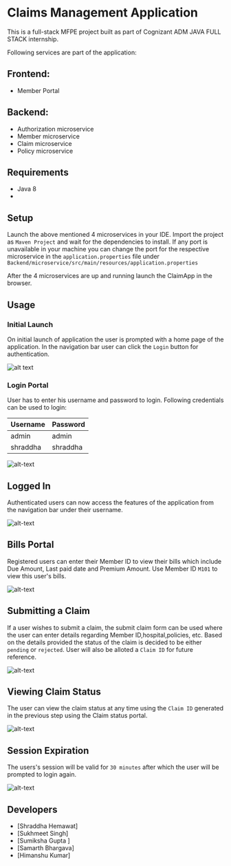 # Claims Management Application

This is a full-stack MFPE project built as part of Cognizant ADM JAVA FULL STACK internship.

Following services are part of the application:
## Frontend:
* Member Portal

## Backend:
* Authorization microservice
* Member microservice
* Claim microservice
* Policy microservice

## Requirements
* Java 8
* 

## Setup

Launch the above mentioned 4 microservices in your IDE. Import the project as `Maven Project` and wait for the dependencies to install. If any port is unavailable in your machine you can change the port for the respective microservice in the `application.properties` file under `Backend/microservice/src/main/resources/application.properties`

After the 4 microservices are up and running launch the ClaimApp in the browser.

## Usage

### Initial Launch

On initial launch of application the user is prompted with a home page of the application. In the navigation bar user can click the `Login` button for authentication.

![alt text](https://github.com/AayushBangroo/ij025Team3ClaimsManagement/blob/master/Usage%20Images/Home.png)




### Login Portal

User has to enter his username and password to login. Following credentials can be used to login:

| Username   | Password| 
| -----------|:--------|
| admin     | admin    |
| shraddha  | shraddha |

![alt-text](https://github.com/AayushBangroo/ij025Team3ClaimsManagement/blob/master/Usage%20Images/LoginInput.png)




## Logged In

Authenticated users can now access the features of the application from the navigation bar under their username.

![alt-text](https://github.com/AayushBangroo/ij025Team3ClaimsManagement/blob/master/Usage%20Images/Features.png)




## Bills Portal

Registered users can enter their Member ID to view their bills which include Due Amount, Last paid date and Premium Amount. 
Use Member ID `M101` to view this user's bills.

![alt-text](https://github.com/AayushBangroo/ij025Team3ClaimsManagement/blob/master/Usage%20Images/BillsPortal.png)


## Submitting a Claim

If a user wishes to submit a claim, the submit claim form can be used where the user can enter details regarding Member ID,hospital,policies, etc. Based on the details provided the status of the claim is decided to be either `pending` or `rejected`. User will also be alloted a `Claim ID` for future reference.

![alt-text](https://github.com/AayushBangroo/ij025Team3ClaimsManagement/blob/master/Usage%20Images/SubmitClaim.png)


## Viewing Claim Status


The user can view the claim status at any time using the `Claim ID` generated in the previous step using the Claim status portal.


![alt-text](https://github.com/AayushBangroo/ij025Team3ClaimsManagement/blob/master/Usage%20Images/ClaimStatus.png)


## Session Expiration


The users's session will be valid for `30 minutes` after which the user will be prompted to login again.

![alt-text](https://github.com/AayushBangroo/ij025Team3ClaimsManagement/blob/master/Usage%20Images/SessionExpired.png)



## Developers

* [Shraddha Hemawat]
* [Sukhmeet Singh]
* [Sumiksha Gupta ]
* [Samarth Bhargava]
* [Himanshu Kumar]
